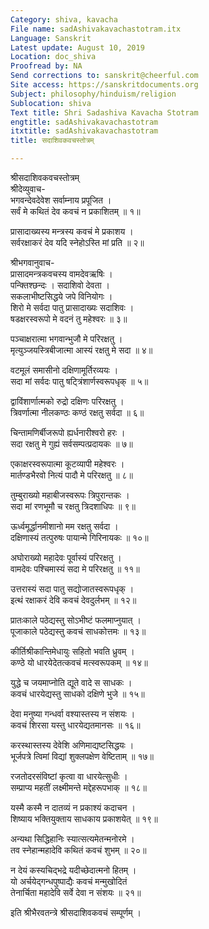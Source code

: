 ```yaml
---
Category: shiva, kavacha
File name: sadAshivakavachastotram.itx
Language: Sanskrit
Latest update: August 10, 2019
Location: doc_shiva
Proofread by: NA
Send corrections to: sanskrit@cheerful.com
Site access: https://sanskritdocuments.org
Subject: philosophy/hinduism/religion
Sublocation: shiva
Text title: Shri Sadashiva Kavacha Stotram
engtitle: sadAshivakavachastotram
itxtitle: sadAshivakavachastotram
title: सदाशिवकवचस्तोत्रम्

---
```

  
 श्रीसदाशिवकवचस्तोत्रम्   
श्रीदेव्युवाच-  
भगवन्देवदेवेश सर्वाम्नाय प्रपूजित ।  
सर्वं मे कथितं देव कवचं न प्रकाशितम् ॥ १॥  
  
प्रासादाख्यस्य मन्त्रस्य कवचं मे प्रकाशय ।  
सर्वरक्षाकरं देव यदि स्नेहोऽस्ति मां प्रति ॥ २॥  
  
श्रीभगवानुवाच-  
प्रासादमन्त्रकवचस्य वामदेवऋषिः ।  
पन्क्तिश्छन्दः । सदाशिवो देवता ।  
सकलाभीष्टसिद्धये जपे विनियोगः ।  
शिरो मे सर्वदा पातु प्रासादाख्यः सदाशिवः ।  
षडक्षरस्वरूपो मे वदनं तु महेश्वरः ॥ ३॥  
  
पञ्चाक्षरात्मा भगवान्भुजौ मे परिरक्षतु ।  
मृत्युञ्जयस्त्रिबीजात्मा आस्यं रक्षतु मे सदा ॥ ४॥  
  
वटमूलं समासीनो दक्षिणामूर्तिरव्ययः ।  
सदा मां सर्वदः पातु षट्त्रिंशार्णस्वरूपधृक् ॥ ५॥  
  
द्वाविंशार्णात्मको रुद्रो दक्षिणः परिरक्षतु ।  
त्रिवर्णात्मा नीलकण्ठः कण्ठं रक्षतु सर्वदा ॥ ६॥  
  
चिन्तामणिर्बीजरूपो ह्यर्धनारीश्वरो हरः ।  
सदा रक्षतु मे गुह्यं सर्वसम्पत्प्रदायकः ॥ ७॥  
  
एकाक्षरस्वरूपात्मा कूटव्यापी महेश्वरः ।  
मार्तण्डभैरवो नित्यं पादौ मे परिरक्षतु ॥ ८॥  
  
तुम्बुराख्यो महाबीजस्वरूपः त्रिपुरान्तकः ।  
सदा मां रणभूमौ च रक्षतु त्रिदशाधिपः ॥ ९॥  
  
ऊर्ध्वमूर्द्धानमीशानो मम रक्षतु सर्वदा ।  
दक्षिणास्यं तत्पुरुषः पायान्मे गिरिनायकः ॥ १०॥  
  
अघोराख्यो महादेवः पूर्वास्यं परिरक्षतु ।  
वामदेवः पश्चिमास्यं सदा मे परिरक्षतु ॥ ११॥  
  
उत्तरास्यं सदा पातु सद्योजातस्वरूपधृक् ।  
इत्थं रक्षाकरं देवि कवचं देवदुर्लभम् ॥ १२॥  
  
प्रातःकाले पठेद्यस्तु सोऽभीष्टं फलमाप्नुयात् ।  
पूजाकाले पठेद्यस्तु कवचं साधकोत्तमः ॥ १३॥  
  
कीर्तिश्रीकान्तिमेधायुः सहितो भवति ध्रुवम् ।  
कण्ठे यो धारयेदेतत्कवचं मत्स्वरूपकम् ॥ १४॥  
  
युद्धे च जयमाप्नोति द्यूते वादे स साधकः ।  
कवचं धारयेद्यस्तु साधको दक्षिणे भुजे ॥ १५॥  
  
देवा मनुष्या गन्धर्वा वश्यास्तस्य न संशयः ।  
कवचं शिरसा यस्तु धारयेद्यतमानसः ॥ १६॥  
  
करस्थास्तस्य देवेशि अणिमाद्यष्टसिद्धयः ।  
भूर्जपत्रे त्विमां विद्यां शुक्लपक्षेण वेष्टिताम् ॥ १७॥  
  
रजतोदरसंविष्टां कृत्वा वा धारयेत्सुधीः ।  
सम्प्राप्य महतीं लक्ष्मीमन्ते मद्देहरूपभाक् ॥ १८॥  
  
यस्मै कस्मै न दातव्यं न प्रकाश्यं कदाचन ।  
शिष्याय भक्तियुक्ताय साधकाय प्रकाशयेत् ॥ १९॥  
  
अन्यथा सिद्धिहानिः स्यात्सत्यमेतन्मनोरमे ।  
तव स्नेहान्महादेवि कथितं कवचं शुभम् ॥ २०॥  
  
न देयं कस्यचिद्भद्रे यदीच्छेदात्मनो हितम् ।  
यो अर्चयेद्गन्धपुष्पाद्यैः कवचं मन्मुखोदितं  
तेनार्चिता महादेवि सर्वे देवा न संशयः ॥ २१॥  
  
इति श्रीभैरवतन्त्रे श्रीसदाशिवकवचं सम्पूर्णम् ।  
  
  
  
